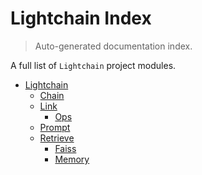 # Lightchain Index

> Auto-generated documentation index.

A full list of `Lightchain` project modules.

- [Lightchain](lightchain/index.md#lightchain)
    - [Chain](lightchain/chain.md#chain)
    - [Link](lightchain/link/index.md#link)
        - [Ops](lightchain/link/ops.md#ops)
    - [Prompt](lightchain/prompt.md#prompt)
    - [Retrieve](lightchain/retrieve/index.md#retrieve)
        - [Faiss](lightchain/retrieve/faiss.md#faiss)
        - [Memory](lightchain/retrieve/memory.md#memory)
